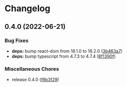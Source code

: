 # Changelog

## 0.4.0 (2022-06-21)


### Bug Fixes

* **deps:** bump react-dom from 18.1.0 to 18.2.0 ([3b463a7](https://github.com/madisonbikes/bikeweek-busmap/commit/3b463a72c501b3fa1edc233ceaeda7b7c1ed81f1))
* **deps:** bump typescript from 4.7.3 to 4.7.4 ([8f1390f](https://github.com/madisonbikes/bikeweek-busmap/commit/8f1390f22ec3c510ee4ae44350a8a01473093d41))


### Miscellaneous Chores

* release 0.4.0 ([f9b3f29](https://github.com/madisonbikes/bikeweek-busmap/commit/f9b3f29742d8983f0023c75e3262b9216aba7648))
